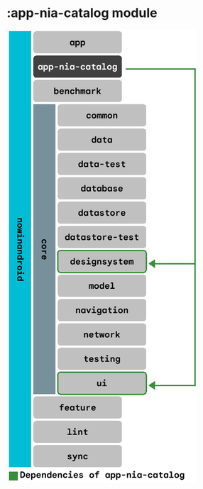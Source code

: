 # :app-nia-catalog module

![Dependency graph](../docs/images/graphs/dep_graph_app_nia_catalog.png)
